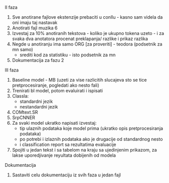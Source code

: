 
II faza

1. Sve anotirane fajlove ekstenzije prebaciti u conllu - kasno sam videla da oni imaju taj nastavak
2. Anotirati fajl muzika 6
3. Izvestaj za 10% anotiranih tekstova
        - koliko je ukupno tokena uzeto
        - i za svaka dva anotatora procenat preklapanja/ razlike i prikaz razlika
4. Negde u anotiranju ima samo ORG [za proveriti] - teodora (podsetnik za mn samo)
    * srediti kod za statistiku - isto podsetnik za mn
5. Dokumentacija za fazu 2

III faza
1. Baseline model - MB (uzeti za vise razlicitih slucajeva sto se tice pretprocesiranje, pogledati ako nesto fali)
2. Trenirati bl model, potom evaluirati i ispisati
3. Classla:
    * standardni jezik
    * nestandardni jezik
4. COMtext.SR
5. SrpCNNER
6. Za svaki model ukratko napisati izvestaj:
    - tip ulaznih podataka koje model prima (ukratko opis pretprocesiranja podataka)
    - po potrebi i izlaznih podataka ako je drugacije od standardnog nesto
    - i classification report sa rezultatima evaluacije
7. Spojiti u jedan tekst i sa tabelom na kraju sa ujedinjenim prikazom, za lakse uporedjivanje reyultata dobijenih od modela

Dokumentacija
1. Sastaviti celu dokumentaciju iz svih faza u jedan fajl